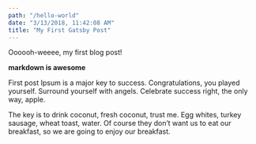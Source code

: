 ```yaml
---
path: "/hello-world"
date: "3/13/2018, 11:42:08 AM"
title: "My First Gatsby Post"
---
```

Oooooh-weeee, my first blog post!

**markdown is awesome**

First post Ipsum is a major key to success. Congratulations, you played yourself. Surround yourself with angels. Celebrate success right, the only way, apple.

The key is to drink coconut, fresh coconut, trust me. Egg whites, turkey sausage, wheat toast, water. Of course they don’t want us to eat our breakfast, so we are going to enjoy our breakfast.
